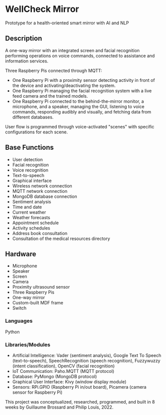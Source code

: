 # WellCheck Mirror
Prototype for a health-oriented smart mirror with AI and NLP

## Description
A one-way mirror with an integrated screen and facial recognition performing operations on voice commands, connected to assistance and information services.

Three Raspberry Pis connected through MQTT:
- One Raspberry Pi with a proximity sensor detecting activity in front of the device and activating/deactivating the system.
- One Raspberry Pi managing the facial recognition system with a live feed camera and the trained models.
- One Raspberry Pi connected to the behind-the-mirror monitor, a microphone, and a speaker, managing the GUI, listening to voice commands, responding audibly and visually, and fetching data from different databases.

User flow is programmed through voice-activated "scenes" with specific configurations for each scene.

## Base Functions
- User detection
- Facial recognition
- Voice recognition
- Text-to-speech
- Graphical interface
- Wireless network connection
- MQTT network connection
- MongoDB database connection
- Sentiment analysis
- Time and date
- Current weather
- Weather forecasts
- Appointment schedule
- Activity schedules
- Address book consultation
- Consultation of the medical resources directory

## Hardware
- Microphone
- Speaker
- Screen
- Camera
- Proximity ultrasound sensor
- Three Raspberry Pis
- One-way mirror
- Custom-built MDF frame
- Switch

### Languages
Python

### Libraries/Modules
- Artificial Intelligence: Vader (sentiment analysis), Google Text To Speech (text-to-speech), SpeechRecognition (speech recognition), Fuzzywuzzy (intent classification), OpenCV (facial recognition)
- IoT Communication: Paho.MQTT (MQTT protocol)
- Database: PyMongo (MongoDB protocol)
- Graphical User Interface: Kivy (window display module)
- Sensors: RPi.GPIO (Raspberry Pi in/out board), Picamera (camera sensor for Raspberry Pi)

This project was conceptualized, researched, programmed, and built in 8 weeks by Guillaume Brossard and Philip Louis, 2022.
